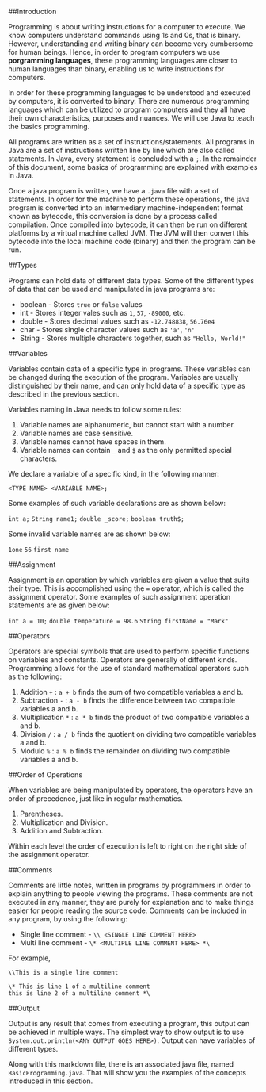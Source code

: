 ##Introduction

Programming is about writing instructions for a computer to execute. We know computers understand commands using 1s and 0s, that is binary. However, understanding and writing binary can become very cumbersome for human beings. Hence, in order to program computers we use <strong>porgramming languages</strong>, these programming languages are closer to human languages than binary, enabling us to write instructions for computers.

In order for these programming languages to be understood and executed by computers, it is converted to binary. There are numerous programming languages which can be utilized to program computers and they all have their own characteristics, purposes and nuances. We will use Java to teach the basics programming.

All programs are written as a set of instructions/statements. All programs in Java are a set of instructions written line by line which are also called statements. In Java, every statement is concluded with a `;`. In the remainder of this document, some basics of programming are explained with examples in Java.

Once a java program is written, we have a `.java` file with a set of statements. In order for the machine to perform these operations, the java program is converted into an intermediary machine-independent format known as bytecode, this conversion is done by a process called compilation. Once compiled into bytecode, it can then be run on different platforms by a virtual machine called JVM. The JVM will then convert this bytecode into the local machine code (binary) and then the program can be run.

##Types

Programs can hold data of different data types. Some of the different types of data that can be used and manipulated in java programs are:

* boolean - Stores `true` or `false` values
* int - Stores integer vales such as `1`, `57`, `-89000`, etc.
* double - Stores decimal values such as `-12.748838`, `56.76e4`
* char - Stores single character values such as `'a'`, `'n'`
* String - Stores multiple characters together, such as `"Hello, World!"`

##Variables

Variables contain data of a specific type in programs. These variables can be changed during the execution of the program. Variables are usually distinguished by their name, and can only hold data of a specific type as described in the previous section.

Variables naming in Java needs to follow some rules:

1. Variable names are alphanumeric, but cannot start with a number.
2. Variable names are case sensitive.
3. Variable names cannot have spaces in them.
4. Variable names can contain `_` and `$` as the only permitted special characters.

We declare a variable of a specific kind, in the following manner:

`<TYPE NAME> <VARIABLE NAME>;`

Some examples of such variable declarations are as shown below:

`int a;`
`String name1;`
`double _score;`
`boolean truth$;`

Some invalid variable names are as shown below:

`1one`
`56`
`first name`

##Assignment

Assignment is an operation by which variables are given a value that suits their type. This is accomplished using the `=` operator, which is called the assignment operator. Some examples of such assignment operation statements are as given below:

`int a = 10;`
`double temperature = 98.6`
`String firstName = "Mark"`

##Operators

Operators are special symbols that are used to perform specific functions on variables and constants. Operators are generally of different kinds. Programming allows for the use of standard mathematical operators such as the following:

1. Addition `+` : `a + b` finds the sum of two compatible variables a and b.
2. Subtraction `-` : `a - b` finds the difference between two compatible variables a and b.
3. Multiplication `*` : `a * b` finds the product of two compatible variables a and b.
4. Division `/` : `a / b` finds the quotient on dividing two compatible variables a and b.
5. Modulo `%` : `a % b` finds the remainder on dividing two compatible variables a and b.

##Order of Operations

When variables are being manipulated by operators, the operators have an order of precedence, just like in regular mathematics.
1. Parentheses.
2. Multiplication and Division.
3. Addition and Subtraction.

Within each level the order of execution is left to right on the right side of the assignment operator.

##Comments

Comments are little notes, written in programs by programmers in order to explain anything to people viewing the programs. These comments are not executed in any manner, they are purely for explanation and to make things easier for people reading the source code. Comments can be included in any program, by using the following:

* Single line comment - `\\ <SINGLE LINE COMMENT HERE>`
* Multi line comment - `\* <MULTIPLE LINE COMMENT HERE> *\`

For example,

`\\This is a single line comment`

```
\* This is line 1 of a multiline comment
this is line 2 of a multiline comment *\
```

##Output

Output is any result that comes from executing a program, this output can be achieved in multiple ways. The simplest way to show output is to use `System.out.println(<ANY OUTPUT GOES HERE>)`. Output can have variables of different types.

Along with this markdown file, there is an associated java file, named `BasicProgramming.java`. That will show you the examples of the concepts introduced in this section.

